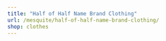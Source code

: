 ```yaml
---
title: "Half of Half Name Brand Clothing"
url: /mesquite/half-of-half-name-brand-clothing/
shop: clothes
---
```

